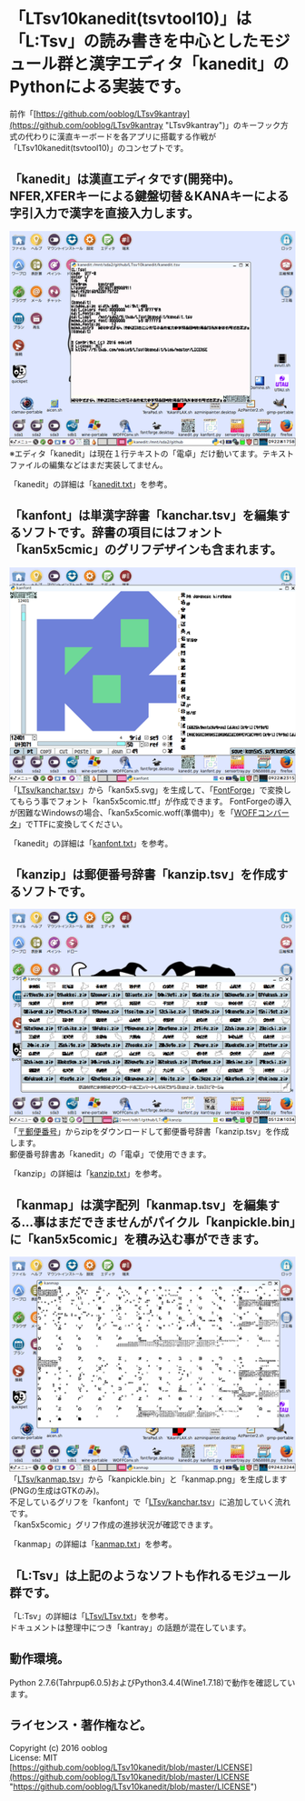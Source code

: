 # 「LTsv10kanedit(tsvtool10)」は「L:Tsv」の読み書きを中心としたモジュール群と漢字エディタ「kanedit」のPythonによる実装です。

前作「[https://github.com/ooblog/LTsv9kantray](https://github.com/ooblog/LTsv9kantray "LTsv9kantray")」のキーフック方式の代わりに漢直キーボードを各アプリに搭載する作戦が「LTsv10kanedit(tsvtool10)」のコンセプトです。  


## 「kanedit」は漢直エディタです&#40;開発中&#41;。NFER,XFERキーによる鍵盤切替＆KANAキーによる字引入力で漢字を直接入力します。

![kanedit_512](icon_cap/kanedit_512.png "kanedit")  
※エディタ「kanedit」は現在１行テキストの「電卓」だけ動いてます。テキストファイルの編集などはまだ実装してません。  

「kanedit」の詳細は「[kanedit.txt](kanedit.txt "kanedit.txt")」を参考。  


## 「kanfont」は単漢字辞書「kanchar.tsv」を編集するソフトです。辞書の項目にはフォント「kan5x5cmic」のグリフデザインも含まれます。

![kanfont_512](icon_cap/kanfont_512.png "kanfont")  
「[LTsv/kanchar.tsv](LTsv/kanchar.tsv "LTsv/kanchar.tsv")」から「kan5x5.svg」を生成して、「[FontForge](http://fontforge.github.io/ja/ "FontForge")」で変換してもらう事でフォント「kan5x5comic.ttf」が作成できます。
FontForgeの導入が困難なWindowsの場合、「kan5x5comic.woff&#40;準備中&#41;」を「[WOFFコンバータ](http://opentype.jp/woffconv.htm "WOFFコンバータ")」でTTFに変換してください。  

「kanedit」の詳細は「[kanfont.txt](kanfont.txt "kanfont.txt")」を参考。  


## 「kanzip」は郵便番号辞書「kanzip.tsv」を作成するソフトです。

![kanzip_512](icon_cap/kanzip_512.png "kanzip")  
「[〒郵便番号](http://www.post.japanpost.jp/zipcode/dl/readme.html "郵便番号データの説明 - 日本郵便")」からzipをダウンロードして郵便番号辞書「kanzip.tsv」を作成します。  
郵便番号辞書あ「kanedit」の「電卓」で使用できます。  

「kanzip」の詳細は「[kanzip.txt](kanzip.txt "kanzip.txt")」を参考。  


## 「kanmap」は漢字配列「kanmap.tsv」を編集する…事はまだできませんがパイクル「kanpickle.bin」に「kan5x5comic」を積み込む事ができます。

![kanmap_512](icon_cap/kanmap_512.png "kanmap")  
「[LTsv/kanmap.tsv](LTsv/kanmap.tsv "LTsv/kanmap.tsv")」から「kanpickle.bin」と「kanmap.png」を生成します&#40;PNGの生成はGTKのみ&#41;。  
不足しているグリフを「kanfont」で「[LTsv/kanchar.tsv](LTsv/kanchar.tsv "LTsv/kanchar.tsv")」に追加していく流れです。  
「kan5x5comic」グリフ作成の進捗状況が確認できます。  

「kanmap」の詳細は「[kanmap.txt](kanmap.txt "kanmap.txt")」を参考。  


## 「L&#58;Tsv」は上記のようなソフトも作れるモジュール群です。

「L&#58;Tsv」の詳細は「[LTsv/LTsv.txt](LTsv/LTsv.txt "LTsv.txt")」を参考。  
ドキュメントは整理中につき「kantray」の話題が混在しています。  


## 動作環境。

Python 2.7.6&#40;Tahrpup6.0.5)およびPython3.4.4&#40;Wine1.7.18&#41;で動作を確認しています。  


## ライセンス・著作権など。

Copyright (c) 2016 ooblog  
License: MIT  
[https://github.com/ooblog/LTsv10kanedit/blob/master/LICENSE](https://github.com/ooblog/LTsv10kanedit/blob/master/LICENSE "https://github.com/ooblog/LTsv10kanedit/blob/master/LICENSE")  
